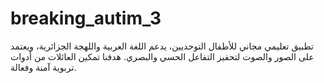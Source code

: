 # breaking_autim_3
تطبيق تعليمي مجاني للأطفال التوحديين، يدعم اللغة العربية واللهجة الجزائرية، ويعتمد على الصور والصوت لتحفيز التفاعل الحسي والبصري. هدفنا تمكين العائلات من أدوات تربوية آمنة وفعالة.
